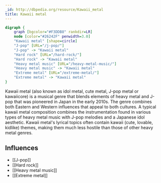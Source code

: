 ```yaml
---
_id: http://dbpedia.org/resource/Kawaii_metal
title: Kawaii metal
---
```


```dot
digraph {
	graph [bgcolor="#F3DDB8" rankdir=LR]
	node [color="#26242F" penwidth=3.0]
	"Kawaii metal" [shape=circle]
	"J-pop" [URL="/j-pop/"]
	"J-pop" -> "Kawaii metal"
	"Hard rock" [URL="/hard-rock/"]
	"Hard rock" -> "Kawaii metal"
	"Heavy metal music" [URL="/heavy-metal-music/"]
	"Heavy metal music" -> "Kawaii metal"
	"Extreme metal" [URL="/extreme-metal/"]
	"Extreme metal" -> "Kawaii metal"
}
```

Kawaii metal (also known as idol metal, cute metal, J-pop metal or kawaiicore) is a musical genre that blends elements of heavy metal and J-pop that was pioneered in Japan in the early 2010s. The genre combines both Eastern and Western influences that appeal to both cultures. A typical kawaii metal composition combines the instrumentation found in various types of heavy metal music with J-pop melodies and a Japanese idol aesthetic. Kawaii metal's lyrical topics often contain kawaii (cute, lovable, kidlike) themes, making them much less hostile than those of other heavy metal genres.

## Influences

- [[J-pop]]
- [[Hard rock]]
- [[Heavy metal music]]
- [[Extreme metal]]
